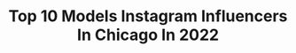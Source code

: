---
title: Top 10 Models Instagram Influencers In Chicago In 2022
description: >-
  Find top models Instagram influencers in Chicago in 2022. Most popular hashtags: #model #chicago #love #photooftheday.
platform: Instagram
hits: 296
text_top: Identify the best Instagram influencers on inBeat.
text_bottom: Our platform has 296 Instagram influencers like this in Chicago, United States for you to work with.
profiles:
  - username: "annanpage"
    fullname: >-
      Anna Page
    bio: >-
      + probably at home cuddling with my cats + freelance model + chicago suburbs and beyond
    location: "United States"
    followers: 4598
    engagement: 2202
    commentsToLikes: 0.362747
    id: ck55p7qaf9yz50i11wia24skg
    verified: false
    hashtags: "#fableticspartner, #kickbuttlookcute, #myfabletics, #wearmintacreate"
  - username: "lynneasmitherzz"
    fullname: >-
      Lynnea Smith
    bio: >-
      🌻Real Estate Agent and Model 🏡 @listingwithlynnea //Ford Models Chicago // O Models Los Angeles//Osbrink Agency
    location: "United States"
    followers: 11878
    engagement: 553
    commentsToLikes: 0.019907
    id: ck0w5aswa2qm50i19s4m1k496
    verified: false
    hashtags: "#wichita, #bookstagram, #whattoreadnext, #ictrealestate"
  - username: "maliyahlondyn"
    fullname: >-
      Maliyah Londyn
    bio: >-
      Beautifully TRANS 🖤 Model - Chicago Fashion Week 2019 Actress - Steppenwolf LOS ‘20 Don't be afraid to take risks If you never try— you'll never know
    location: "United States"
    followers: 11640
    engagement: 2009
    commentsToLikes: 0.027935
    id: ckf5l0i2qnwpz0j23vllmhpip
    verified: false
    hashtags: "#blacktranslivesmatter, #blm, #blacklivesmatter, #iplan2live"
  - username: "alexismatsen"
    fullname: >-
      Alexis
    bio: >-
      Option 1 Models // Chicago 📍The Good Land
    location: "United States"
    followers: 2001
    engagement: 1512
    commentsToLikes: 0.044232
    id: ck6tm5snu78e90j714emtthpp
    verified: false
    hashtags: ""
  - username: "model_lalita"
    fullname: >-
      🇹🇭 LALITA ♏️
    bio: >-
      Published📚IL📍 🏢 @westhavenmgmt ✈️Travel Model 🌌@thai_lita2940 🎨@Night0wLita_art 🛍️ @night0wlita 🚫No TFP 📲DM/email for inquiry ⬇️Other Media
    location: "United States"
    followers: 43744
    engagement: 328
    commentsToLikes: 0.012830
    id: ck5zwjrj568v40i14sz0g9unw
    verified: false
    hashtags: "#asianmodel, #mystery, #wlygmodelsearch, #2020"
  - username: "officialgabija"
    fullname: >-
      Gabija Guzauskaite
    bio: >-
      Lithuanian girl in LA ✨ ✈️ NYC | CHI #beautymodel #fashionmodel #actress
    location: "United States"
    followers: 8449
    engagement: 439
    commentsToLikes: 0.103466
    id: ck14hpzjlbjts0i19bjcmwpet
    verified: false
    hashtags: "#newyork, #instagood, #midwest, #letsshoot"
  - username: "cesciwest"
    fullname: >-
      Cescilia West🍍
    bio: >-
      Venezuelan 🇻🇪 in Chicago Foodlover/ Selfcare&Fashion/Photos📷❣️ Travel&Places 🗺 ➡️ @cescirecipes 🥞 💖
    location: "United States"
    followers: 8467
    engagement: 560
    commentsToLikes: 0.040133
    id: ck6tskjvt5a7z0j71mwn8w7p5
    verified: false
    hashtags: "#portrait, #chitown, #style, #neworleans"
  - username: "ramirezanavil"
    fullname: >-
      Ramirez Anavil
    bio: >-
      ⏩HONDURAS🇭🇳 📍Columbus Ohio🇺🇸 📹TikTok @ramirezanavil 🔝MODELO 📲INFLUENCER SOCIAL MEDIA ♻️PUBLICIDAD 📧ramirezanavil16.gmail.com 📸: Colaboraciónes
    location: "United States"
    followers: 35434
    engagement: 268
    commentsToLikes: 0.036879
    id: ck5q5gdm7srjs0i11ymyozwk0
    verified: false
    hashtags: "#zara, #columbusmodel, #influencers, #chicagoinfluencer"
  - username: "paulinarobles_"
    fullname: >-
      Pau
    bio: >-
      👼🏽 𝕷𝖔𝖘 𝕬𝖓𝖌𝖊𝖑𝖊𝖘 MGMT: @maleficmgmt
    location: "United States"
    followers: 8427
    engagement: 380
    commentsToLikes: 0.056992
    id: ckaoy2yz6fudc0i78a5g70axc
    verified: false
    hashtags: "#photographer, #streetfashion, #editorial, #nationalboyfriendday"
  - username: "kristina.dechev"
    fullname: >-
      Kristina Dechev
    bio: >-
      Miss IL Earth 2020 🇺🇸 👑
    location: "United States"
    followers: 20090
    engagement: 263
    commentsToLikes: 0.057684
    id: ck6ugsy1b4zgz0j71vuhhwwlb
    verified: false
    hashtags: "#missilearth2020, #beautiful, #picoftheday, #instagood"
---
